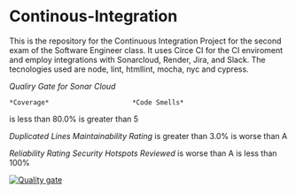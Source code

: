 # Continous-Integration
This is the repository for the Continuous Integration Project for the second exam of the Software Engineer class. It uses Circe CI for the CI enviroment and employ integrations with Sonarcloud, Render, Jira, and Slack. The tecnologies used are node, lint, htmllint, mocha, nyc and cypress.

*Qualiry Gate for Sonar Cloud*

    *Coverage*                     *Code Smells*
is less than 80.0%                 is greater than 5

*Duplicated Lines*              *Maintainability Rating*
is greater than 3.0%                is worse than A


*Reliability Rating*        *Security Hotspots Reviewed*
  is worse than A                 is less than 100%             

[![Quality gate](https://sonarcloud.io/api/project_badges/quality_gate?project=Andre-Leandro_Continous-Integration)](https://sonarcloud.io/summary/new_code?id=Andre-Leandro_Continous-Integration)